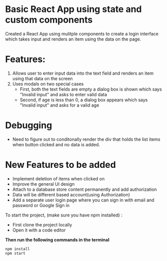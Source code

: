 # **Basic React App using state and custom components**

Created a React App using mulitple components to create a login interface which takes input and renders an item using the data on the page.

# Features:
1. Allows user to enter input data into the text field and renders an item using that data on the screen
2. Uses modals on two special cases 
     - First, both the text fields are empty a dialog box is shown which says "Invalid input" and asks to enter valid data 
     - Second, if age is less than 0, a dialog box appears which says "Invalid input" and asks for a valid age

# Debugging 
   - Need to figure out to conditonally render the div that holds the list items when button clicked and no data is added.
# New Features to be added
   - Implement deletion of items when clicked on 
   - Improve the general UI design
   - Attach to a database store content permanently and add authorization
   - Data will be different based account(using Authorization)
   - Add a separate user login page where you can sign in with email and password or Google Sign in

To start the project, (make sure you have npm installed) :
  - First clone the project locally 
  - Open it with a code editor
 
**Then run the following commands in the terminal**
```
npm install
npm start
```

